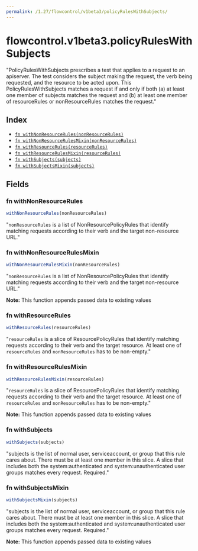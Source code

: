 ```yaml
---
permalink: /1.27/flowcontrol/v1beta3/policyRulesWithSubjects/
---
```


# flowcontrol.v1beta3.policyRulesWithSubjects

"PolicyRulesWithSubjects prescribes a test that applies to a request to an apiserver. The test considers the subject making the request, the verb being requested, and the resource to be acted upon. This PolicyRulesWithSubjects matches a request if and only if both (a) at least one member of subjects matches the request and (b) at least one member of resourceRules or nonResourceRules matches the request."

## Index

* [`fn withNonResourceRules(nonResourceRules)`](#fn-withnonresourcerules)
* [`fn withNonResourceRulesMixin(nonResourceRules)`](#fn-withnonresourcerulesmixin)
* [`fn withResourceRules(resourceRules)`](#fn-withresourcerules)
* [`fn withResourceRulesMixin(resourceRules)`](#fn-withresourcerulesmixin)
* [`fn withSubjects(subjects)`](#fn-withsubjects)
* [`fn withSubjectsMixin(subjects)`](#fn-withsubjectsmixin)

## Fields

### fn withNonResourceRules

```ts
withNonResourceRules(nonResourceRules)
```

"`nonResourceRules` is a list of NonResourcePolicyRules that identify matching requests according to their verb and the target non-resource URL."

### fn withNonResourceRulesMixin

```ts
withNonResourceRulesMixin(nonResourceRules)
```

"`nonResourceRules` is a list of NonResourcePolicyRules that identify matching requests according to their verb and the target non-resource URL."

**Note:** This function appends passed data to existing values

### fn withResourceRules

```ts
withResourceRules(resourceRules)
```

"`resourceRules` is a slice of ResourcePolicyRules that identify matching requests according to their verb and the target resource. At least one of `resourceRules` and `nonResourceRules` has to be non-empty."

### fn withResourceRulesMixin

```ts
withResourceRulesMixin(resourceRules)
```

"`resourceRules` is a slice of ResourcePolicyRules that identify matching requests according to their verb and the target resource. At least one of `resourceRules` and `nonResourceRules` has to be non-empty."

**Note:** This function appends passed data to existing values

### fn withSubjects

```ts
withSubjects(subjects)
```

"subjects is the list of normal user, serviceaccount, or group that this rule cares about. There must be at least one member in this slice. A slice that includes both the system:authenticated and system:unauthenticated user groups matches every request. Required."

### fn withSubjectsMixin

```ts
withSubjectsMixin(subjects)
```

"subjects is the list of normal user, serviceaccount, or group that this rule cares about. There must be at least one member in this slice. A slice that includes both the system:authenticated and system:unauthenticated user groups matches every request. Required."

**Note:** This function appends passed data to existing values